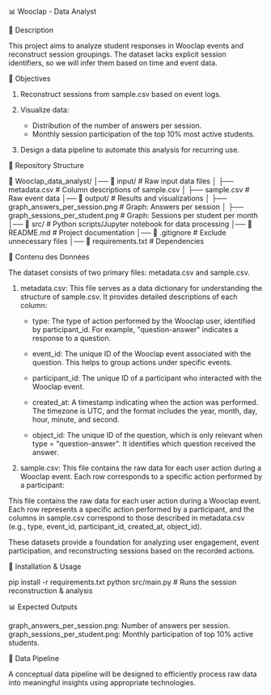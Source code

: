 📊 Wooclap - Data Analyst

📌 Description

This project aims to analyze student responses in Wooclap events and reconstruct session groupings. The dataset lacks explicit session identifiers, so we will infer them based on time and event data.

🎯 Objectives

1. Reconstruct sessions from sample.csv based on event logs.

2. Visualize data:
    - Distribution of the number of answers per session.
    - Monthly session participation of the top 10% most active students.
3. Design a data pipeline to automate this analysis for recurring use.

📁 Repository Structure

📂 Wooclap_data_analyst/
│── 📂 input/                       # Raw input data files
│   ├── metadata.csv                    # Column descriptions of sample.csv
│   ├── sample.csv                      # Raw event data
│── 📂 output/                      # Results and visualizations
│   ├── graph_answers_per_session.png   # Graph: Answers per session
│   ├── graph_sessions_per_student.png  # Graph: Sessions per student per month
│── 📂 src/                         # Python scripts/Jupyter notebook for data processing
│── 📜 README.md                    # Project documentation
│── 📜 .gitignore                   # Exclude unnecessary files
│── 📜 requirements.txt             # Dependencies

📄 Contenu des Données

The dataset consists of two primary files: metadata.csv and sample.csv.

1. metadata.csv: This file serves as a data dictionary for understanding the structure of sample.csv. It provides detailed descriptions of each column:

    - type: The type of action performed by the Wooclap user, identified by participant_id. For example, "question-answer" indicates a response to a question.

    - event_id: The unique ID of the Wooclap event associated with the question. This helps to group actions under specific events.

    - participant_id: The unique ID of a participant who interacted with the Wooclap event.

    - created_at: A timestamp indicating when the action was performed. The timezone is UTC, and the format includes the year, month, day, hour, minute, and second.

    - object_id: The unique ID of the question, which is only relevant when type = "question-answer". It identifies which question received the answer.

2. sample.csv: This file contains the raw data for each user action during a Wooclap event. Each row corresponds to a specific action performed by a participant:

This file contains the raw data for each user action during a Wooclap event. Each row represents a specific action performed by a participant, and the columns in sample.csv correspond to those described in metadata.csv (e.g., type, event_id, participant_id, created_at, object_id).

These datasets provide a foundation for analyzing user engagement, event participation, and reconstructing sessions based on the recorded actions.

🚀 Installation & Usage

pip install -r requirements.txt
python src/main.py  # Runs the session reconstruction & analysis

📊 Expected Outputs

graph_answers_per_session.png: Number of answers per session.
graph_sessions_per_student.png: Monthly participation of top 10% active students.

🔧 Data Pipeline

A conceptual data pipeline will be designed to efficiently process raw data into meaningful insights using appropriate technologies.

